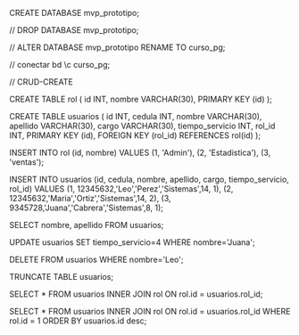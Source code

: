 CREATE DATABASE mvp_prototipo;

// DROP DATABASE mvp_prototipo;

// ALTER DATABASE mvp_prototipo RENAME TO curso_pg;

// conectar bd
\c curso_pg;

// CRUD-CREATE

CREATE TABLE rol (
id INT,
nombre VARCHAR(30),
PRIMARY KEY (id)
);

CREATE TABLE usuarios (
id INT,
cedula INT,
nombre VARCHAR(30),
apellido VARCHAR(30),
cargo VARCHAR(30),
tiempo_servicio INT,
rol_id INT,
PRIMARY KEY (id), 
FOREIGN KEY (rol_id) REFERENCES rol(id)
);


INSERT INTO rol (id, nombre) VALUES
(1, 'Admin'),
(2, 'Estadistica'),
(3, 'ventas');

INSERT INTO usuarios (id, cedula, nombre, apellido, cargo, tiempo_servicio, rol_id) VALUES
(1, 12345632,'Leo','Perez','Sistemas',14, 1),
(2, 12345632,'Maria','Ortiz','Sistemas',14, 2),
(3, 9345728,'Juana','Cabrera','Sistemas',8, 1);

SELECT nombre, apellido FROM usuarios; 

UPDATE usuarios SET tiempo_servicio=4 WHERE nombre='Juana';

DELETE FROM usuarios WHERE nombre='Leo';

TRUNCATE TABLE usuarios;

SELECT
	*
FROM
 usuarios
INNER JOIN rol ON rol.id = usuarios.rol_id;


SELECT
	*
FROM
 usuarios
INNER JOIN rol ON rol.id = usuarios.rol_id
WHERE
 rol.id = 1
ORDER BY
 usuarios.id desc;

